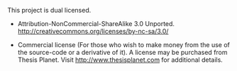 This project is dual licensed.

* Attribution-NonCommercial-ShareAlike 3.0 Unported.
  http://creativecommons.org/licenses/by-nc-sa/3.0/

* Commercial license (For those who wish to make money from the use of the source-code or a derivative of it).
  A license may be purchased from Thesis Planet. Visit http://www.thesisplanet.com for additional details.
